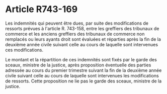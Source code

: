 # Article R743-169

<p>Les indemnités qui peuvent être dues, par suite des modifications de ressorts prévues à l'article R. 743-158, entre les greffiers des tribunaux de commerce et les anciens greffiers des tribunaux de commerce non remplacés ou leurs ayants droit sont évaluées et réparties après la fin de la deuxième année civile suivant celle au cours de laquelle sont intervenues ces modifications.</p><p>Le montant et la répartition de ces indemnités sont fixés par le garde des sceaux, ministre de la justice, après proposition éventuelle des parties adressée au cours du premier trimestre suivant la fin de la deuxième année civile suivant celle au cours de laquelle sont intervenues les modifications de ressorts. Cette proposition ne lie pas le garde des sceaux, ministre de la justice.</p>